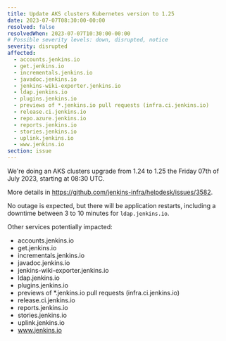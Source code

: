 ```yaml
---
title: Update AKS clusters Kubernetes version to 1.25
date: 2023-07-07T08:30:00-00:00
resolved: false
resolvedWhen: 2023-07-07T10:30:00-00:00
# Possible severity levels: down, disrupted, notice
severity: disrupted
affected:
  - accounts.jenkins.io
  - get.jenkins.io
  - incrementals.jenkins.io
  - javadoc.jenkins.io
  - jenkins-wiki-exporter.jenkins.io
  - ldap.jenkins.io
  - plugins.jenkins.io
  - previews of *.jenkins.io pull requests (infra.ci.jenkins.io)
  - release.ci.jenkins.io
  - repo.azure.jenkins.io
  - reports.jenkins.io
  - stories.jenkins.io
  - uplink.jenkins.io
  - www.jenkins.io
section: issue
---
```


We're doing an AKS clusters upgrade from 1.24 to 1.25 the Friday 07th of July 2023, starting at 08:30 UTC.

More details in <https://github.com/jenkins-infra/helpdesk/issues/3582>.

No outage is expected, but there will be application restarts, including a downtime between 3 to 10 minutes for `ldap.jenkins.io`.

Other services potentially impacted:

- accounts.jenkins.io
- get.jenkins.io
- incrementals.jenkins.io
- javadoc.jenkins.io
- jenkins-wiki-exporter.jenkins.io
- ldap.jenkins.io
- plugins.jenkins.io
- previews of *.jenkins.io pull requests (infra.ci.jenkins.io)
- release.ci.jenkins.io
- reports.jenkins.io
- stories.jenkins.io
- uplink.jenkins.io
- www.jenkins.io
